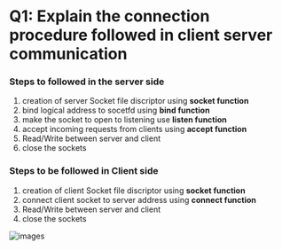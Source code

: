 # Q1: Explain the connection procedure followed in client server communication

### Steps to followed in the server side
1) creation of server Socket file discriptor using **socket function**
2) bind logical address to socetfd using **bind function**
3) make the socket to open to listening use **listen function**
4) accept incoming requests from clients using **accept function**
5) Read/Write between server and client
6) close the sockets 

### Steps to be followed in Client side 
1) creation of client Socket file discriptor using **socket function**
2) connect client socket to server address using **connect function**
3) Read/Write between server and client
4) close the sockets

![images](https://github.com/Sharath15eUR/Aaquil-Ahamed/assets/88236255/a7331063-91c1-4890-ac18-39e7ac4577f5)
